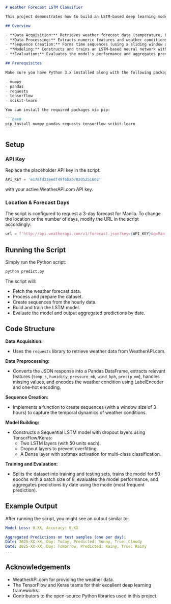 ````markdown
# Weather Forecast LSTM Classifier

This project demonstrates how to build an LSTM-based deep learning model to classify weather conditions using forecast data retrieved from WeatherAPI.com. The script fetches a 3-day weather forecast for Manila, processes hourly data into sequences, and trains an LSTM model to predict weather conditions (e.g., Sunny, Rainy, etc.) based on several numerical features.

## Overview

- **Data Acquisition:** Retrieves weather forecast data (temperature, humidity, pressure, wind speed, precipitation) from WeatherAPI.com.
- **Data Processing:** Extracts numeric features and weather conditions from the API response, handles missing data, scales the features using MinMaxScaler, and encodes the categorical weather conditions.
- **Sequence Creation:** Forms time sequences (using a sliding window of 3 consecutive hours) to capture temporal context.
- **Modeling:** Constructs and trains an LSTM-based neural network with dropout regularization to classify weather conditions.
- **Evaluation:** Evaluates the model's performance and aggregates predictions by date for clearer insights.

## Prerequisites

Make sure you have Python 3.x installed along with the following packages:

- numpy
- pandas
- requests
- tensorflow
- scikit-learn

You can install the required packages via pip:

```bash
pip install numpy pandas requests tensorflow scikit-learn
```
````

## Setup

### API Key

Replace the placeholder API key in the script:

```python
API_KEY = 'e178fd28eedf49f6bab70205251602'
```

with your active WeatherAPI.com API key.

### Location & Forecast Days

The script is configured to request a 3-day forecast for Manila. To change the location or the number of days, modify the URL in the script accordingly:

```python
url = f'http://api.weatherapi.com/v1/forecast.json?key={API_KEY}&q=Manila&days=3'
```

## Running the Script

Simply run the Python script:

```bash
python predict.py
```

The script will:

- Fetch the weather forecast data.
- Process and prepare the dataset.
- Create sequences from the hourly data.
- Build and train the LSTM model.
- Evaluate the model and output aggregated predictions by date.

## Code Structure

**Data Acquisition:**

- Uses the `requests` library to retrieve weather data from WeatherAPI.com.

**Data Preprocessing:**

- Converts the JSON response into a Pandas DataFrame, extracts relevant features (`temp_c`, `humidity`, `pressure_mb`, `wind_kph`, `precip_mm`), handles missing values, and encodes the weather condition using LabelEncoder and one-hot encoding.

**Sequence Creation:**

- Implements a function to create sequences (with a window size of 3 hours) to capture the temporal dynamics of weather conditions.

**Model Building:**

- Constructs a Sequential LSTM model with dropout layers using TensorFlow/Keras:
  - Two LSTM layers (with 50 units each).
  - Dropout layers to prevent overfitting.
  - A Dense layer with softmax activation for multi-class classification.

**Training and Evaluation:**

- Splits the dataset into training and testing sets, trains the model for 50 epochs with a batch size of 8, evaluates the model performance, and aggregates predictions by date using the mode (most frequent prediction).

## Example Output

After running the script, you might see an output similar to:

```yaml
Model Loss: 0.XX, Accuracy: 0.XX

Aggregated Predictions on test samples (one per day):
Date: 2025-XX-XX, Day: Today, Predicted: Sunny, True: Cloudy
Date: 2025-XX-XX, Day: Tomorrow, Predicted: Rainy, True: Rainy
...
```

## Acknowledgements

- WeatherAPI.com for providing the weather data.
- The TensorFlow and Keras teams for their excellent deep learning frameworks.
- Contributors to the open-source Python libraries used in this project.

```

```
